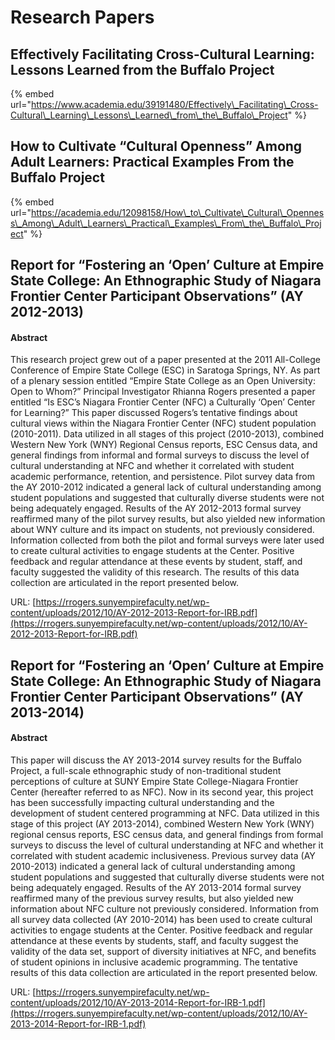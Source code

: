 # Research Papers

## **Effectively Facilitating Cross-Cultural Learning: Lessons Learned from the Buffalo Project**

{% embed url="https://www.academia.edu/39191480/Effectively\_Facilitating\_Cross-Cultural\_Learning\_Lessons\_Learned\_from\_the\_Buffalo\_Project" %}

## How to Cultivate “Cultural Openness” Among Adult Learners: Practical Examples From the Buffalo Project

{% embed url="https://academia.edu/12098158/How\_to\_Cultivate\_Cultural\_Openness\_Among\_Adult\_Learners\_Practical\_Examples\_From\_the\_Buffalo\_Project" %}



## Report for “Fostering an ‘Open’ Culture at Empire State College: An Ethnographic Study of Niagara Frontier Center Participant Observations” \(AY 2012-2013\)

#### Abstract

This research project grew out of a paper presented at the 2011 All-College Conference of Empire State College \(ESC\) in Saratoga Springs, NY. As part of a plenary session entitled “Empire State College as an Open University: Open to Whom?” Principal Investigator Rhianna Rogers presented a paper entitled “Is ESC’s Niagara Frontier Center \(NFC\) a Culturally ‘Open’ Center for Learning?” This paper discussed Rogers’s tentative findings about cultural views within the Niagara Frontier Center \(NFC\) student population \(2010-2011\). Data utilized in all stages of this project \(2010-2013\), combined Western New York \(WNY\) Regional Census reports, ESC Census data, and general findings from informal and formal surveys to discuss the level of cultural understanding at NFC and whether it correlated with student academic performance, retention, and persistence. Pilot survey data from the AY 2010-2012 indicated a general lack of cultural understanding among student populations and suggested that culturally diverse students were not being adequately engaged. Results of the AY 2012-2013 formal survey reaffirmed many of the pilot survey results, but also yielded new information about WNY culture and its impact on students, not previously considered. Information collected from both the pilot and formal surveys were later used to create cultural activities to engage students at the Center. Positive feedback and regular attendance at these events by student, staff, and faculty suggested the validity of this research. The results of this data collection are articulated in the report presented below.

URL: [https://rrogers.sunyempirefaculty.net/wp-content/uploads/2012/10/AY-2012-2013-Report-for-IRB.pdf](https://rrogers.sunyempirefaculty.net/wp-content/uploads/2012/10/AY-2012-2013-Report-for-IRB.pdf)

## Report for “Fostering an ‘Open’ Culture at Empire State College: An Ethnographic Study of Niagara Frontier Center Participant Observations” \(AY 2013-2014\)

#### Abstract

This paper will discuss the AY 2013-2014 survey results for the Buffalo Project, a full-scale ethnographic study of non-traditional student perceptions of culture at SUNY Empire State College-Niagara Frontier Center \(hereafter referred to as NFC\). Now in its second year, this project has been successfully impacting cultural understanding and the development of student centered programming at NFC. Data utilized in this stage of this project \(AY 2013-2014\), combined Western New York \(WNY\) regional census reports, ESC census data, and general findings from formal surveys to discuss the level of cultural understanding at NFC and whether it correlated with student academic inclusiveness. Previous survey data \(AY 2010-2013\) indicated a general lack of cultural understanding among student populations and suggested that culturally diverse students were not being adequately engaged. Results of the AY 2013-2014 formal survey reaffirmed many of the previous survey results, but also yielded new information about NFC culture not previously considered. Information from all survey data collected \(AY 2010-2014\) has been used to create cultural activities to engage students at the Center. Positive feedback and regular attendance at these events by students, staff, and faculty suggest the validity of the data set, support of diversity initiatives at NFC, and benefits of student opinions in inclusive academic programming. The tentative results of this data collection are articulated in the report presented below.

URL: [https://rrogers.sunyempirefaculty.net/wp-content/uploads/2012/10/AY-2013-2014-Report-for-IRB-1.pdf](https://rrogers.sunyempirefaculty.net/wp-content/uploads/2012/10/AY-2013-2014-Report-for-IRB-1.pdf)

